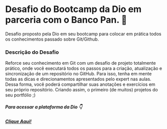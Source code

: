 # Desafio do Bootcamp da Dio em parceria com o Banco Pan. :pencil:

Desafio proposto pela Dio em seu bootcamp para colocar em prática todos os conhecimentos passado sobre Git/Github.

### Descrição do Desafio

Reforce seu conhecimento em Git com um desafio de projeto totalmente prático, onde você executará todos os passos para a criação, atualização e sincronização de um repositório no GitHub. Para isso, tenha em mente todas as dicas e direcionamentos apresentados pelo expert nas aulas. Dessa forma, você poderá compartilhar suas anotações e exercícios em seu próprio repositório. Criando assim, o primeiro (de muitos) projetos do seu portfólio ;)

##### Para acessar a plataforma da Dio :point_down:

##### [Clique Aqui!](https://web.dio.me/home) 



